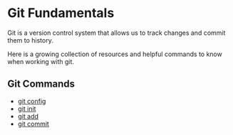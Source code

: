 # Git Fundamentals

Git is a version control system that allows us to track changes and commit them to history.

Here is a growing collection of resources and helpful commands to know when working with git.

## Git Commands
- [git config](./commands/config.md)
- [git init](./command/init.md)
- [git add](./command/add.md)
- [git commit](./command/commit.md)
